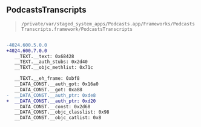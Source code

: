 ## PodcastsTranscripts

> `/private/var/staged_system_apps/Podcasts.app/Frameworks/PodcastsTranscripts.framework/PodcastsTranscripts`

```diff

-4024.600.5.0.0
+4024.600.7.0.0
   __TEXT.__text: 0x68428
   __TEXT.__auth_stubs: 0x2d40
   __TEXT.__objc_methlist: 0x71c

   __TEXT.__eh_frame: 0xbf8
   __DATA_CONST.__auth_got: 0x16a0
   __DATA_CONST.__got: 0xa88
-  __DATA_CONST.__auth_ptr: 0xde8
+  __DATA_CONST.__auth_ptr: 0xd20
   __DATA_CONST.__const: 0x2d68
   __DATA_CONST.__objc_classlist: 0x98
   __DATA_CONST.__objc_catlist: 0x8

```

